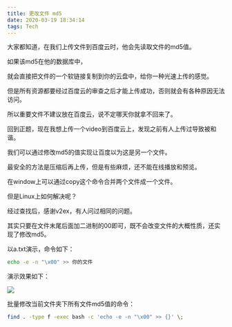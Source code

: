 ```yaml
---
title: 更改文件 md5 
date: 2020-03-19 18:34:14
tags: Tech
---
```


大家都知道，在我们上传文件到百度云时，他会先读取文件的md5值。

如果该md5在他的数据库中，

就会直接把文件的一个软链接复制到你的云盘中，给你一种光速上传的感觉。

但是所有资源都要经过百度云的审查之后才能上传成功，否则就会有各种原因无法访问。

所以重要文件不建议放在百度云，说不定哪天你就拿不回来了。

回到正题，现在我想上传一个video到百度云上，发现之前有人上传过导致被和谐。

我们可以通过修改md5的值实现让百度以为这是另一个文件。

最安全的方法是压缩后再上传，但是有些麻烦，还不能在线播放和预览。

在window上可以通过copy这个命令合并两个文件成一个文件。

但是Linux上如何解决呢？

经过查找后，感谢v2ex，有人问过相同的问题。

其实只要在文件末尾后面加二进制的00即可，既不会改变文件的大概性质，还实现了修改md5。

以a.txt演示，命令如下：

```bash
echo -e -n "\x00" >> 你的文件
```

演示效果如下：

![](//pic.oldzhg.com/uPic/aeHTVL.png)

批量修改当前文件夹下所有文件md5值的命令：

```bash
find . -type f -exec bash -c 'echo -e -n "\x00" >> {}' \;
```





